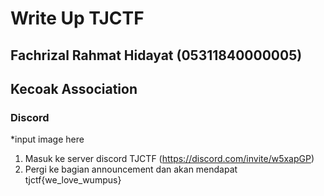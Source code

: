 # Write Up TJCTF 
## Fachrizal Rahmat Hidayat (05311840000005)
## Kecoak Association

### Discord
*input image here

1. Masuk ke server discord TJCTF (https://discord.com/invite/w5xapGP) 
2. Pergi ke bagian announcement dan akan mendapat tjctf{we_love_wumpus}

